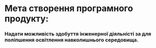 
# Мета створення програмного продукту:
### Надати можливість здобуття інженерної діяльністі за для поліпшення освітлення навколишнього середовища. 
